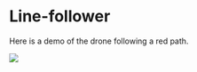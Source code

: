 # Line-follower

Here is a demo of the drone following a red path.

![](https://github.com/ksubra01/Line-follower/blob/main/Line_Follower_Demo.gif)
